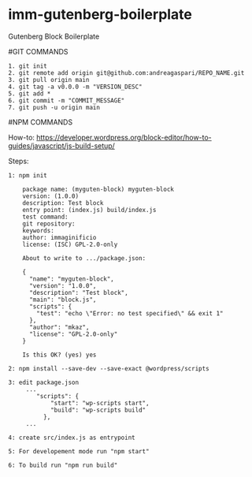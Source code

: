 # imm-gutenberg-boilerplate
Gutenberg Block Boilerplate

#GIT COMMANDS

	1. git init
	2. git remote add origin git@github.com:andreagaspari/REPO_NAME.git
	3. git pull origin main
	4. git tag -a v0.0.0 -m "VERSION_DESC"
	5. git add *
	6. git commit -m "COMMIT_MESSAGE"
	7. git push -u origin main


#NPM COMMANDS

How-to: https://developer.wordpress.org/block-editor/how-to-guides/javascript/js-build-setup/

Steps:

	1: npm init

		package name: (myguten-block) myguten-block
		version: (1.0.0)
		description: Test block
		entry point: (index.js) build/index.js
		test command:
		git repository:
		keywords:
		author: immaginificio
		license: (ISC) GPL-2.0-only
		
		About to write to .../package.json:

		{
		  "name": "myguten-block",
		  "version": "1.0.0",
		  "description": "Test block",
		  "main": "block.js",
		  "scripts": {
			"test": "echo \"Error: no test specified\" && exit 1"
		  },
		  "author": "mkaz",
		  "license": "GPL-2.0-only"
		}

		Is this OK? (yes) yes
		
	2: npm install --save-dev --save-exact @wordpress/scripts

	3: edit package.json
		 ...
		 	"scripts": {
				"start": "wp-scripts start",
				"build": "wp-scripts build"
			  },
		 ...
		 
	4: create src/index.js as entrypoint
	
	5: For developement mode run "npm start"
	
	6: To build run "npm run build"
	


